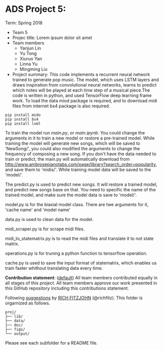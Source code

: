 # ADS Project 5: 

Term: Spring 2018

+ Team 5
+ Projec title: Lorem ipsum dolor sit amet
+ Team members
	+ Yanjun Lin
	+ Yu Tong
	+ Xiuruo Yan
	+ Linna Yu
	+ Mingming Liu
+ Project summary: This code implements a recurrent neural network trained to generate pop music. The model, which uses LSTM layers and draws inspiration from convolutional neural networks, learns to predict which notes will be played at each time step of a musical piece.The code is written in python, and used TensorFlow deep learning frame work. To load the data miod package is required, and to download midi files from internet bs4 package is also required.
```
pip install mido
pip install bs4
pip install lxml
```
To train the model run _main.py_, or _main.ipynb_. You could change the arguments in it to train a new model or restore a pre-trained model. While training the model will generate new songs, which will be saved to 'NewSong/', you could also modified the arguments to change the frequency of composing a new song. If you don't have the data needed to train or predict, the main.py will automatically download from http://www.ambrosepianotabs.com/page/library?search_order=popularity, and save them to 'midis/'. While training model data will be saved to the 'model/'.
  
The predict.py is used to predict new songs. It will restore a trained model, and predict new songs base on that. You need to specific the name 
of the trained model, and make sure the model data is save to 'model/'.

model.py is for the biaxial model class. There are twe arguments for it, 'cache name' and 'model name'

data.py is used to clean data for the model.  

midi_scraper.py is for scrape midi files.  

midi_to_statematrix.py is to read the midi files and translate it to not state matrix.

operations.py is for truning a python function to tensorflow operation.

cache.py is used to save the input format of statematrix, which enables us train faster whithout translating data every time.
	
**Contribution statement**: ([default](doc/a_note_on_contributions.md)) All team members contributed equally in all stages of this project. All team members approve our work presented in this GitHub repository including this contributions statement. 

Following [suggestions](http://nicercode.github.io/blog/2013-04-05-projects/) by [RICH FITZJOHN](http://nicercode.github.io/about/#Team) (@richfitz). This folder is orgarnized as follows.

```
proj/
├── lib/
├── data/
├── doc/
├── figs/
└── output/
```

Please see each subfolder for a README file.
